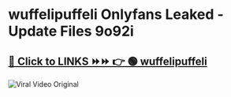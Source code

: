 
 # wuffelipuffeli Onlyfans Leaked - Update Files 9o92i

## <h2><a href="https://clipsfans.com/wuffelipuffeli&ref=git">🔗 Click to LINKS ⏩⏩ 👉 🟢 wuffelipuffeli </a></h2>

<a href="https://clipsfans.com/wuffelipuffeli&ref=git" rel="nofollow" data-target="animated-image.originalLink"><img src="https://i.ibb.co.com/xMMVF88/686577567.gif" alt="Viral Video Original" style="max-width: 100%; display: inline-block;" data-target="animated-image.originalImage"></a>

